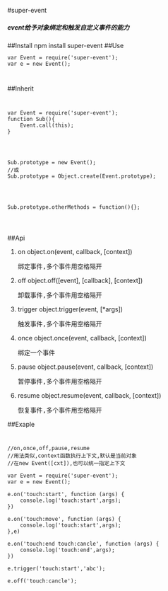 #super-event
 <h5>event给予对象绑定和触发自定义事件的能力</h5>
##Install
npm install super-event
##Use
<code>
<pre>
var Event = require('super-event');
var e = new Event();
</pre>
</code>

##Inherit
<code>
<pre>
var Event = require('super-event');
function Sub(){
    Event.call(this);
}
<br>
<br>
Sub.prototype = new Event();
//或
Sub.prototype = Object.create(Event.prototype);
<br>
<br>
Sub.prototype.otherMethods = function(){};
</pre>
</code>

##Api
1. on  object.on(event, callback, [context])
   <pre>绑定事件,多个事件用空格隔开</pre>
2. off object.off([event], [callback], [context])
    <pre>卸载事件,多个事件用空格隔开</pre>
3. trigger object.trigger(event, [*args])
    <pre>触发事件,多个事件用空格隔开</pre>
4. once object.once(event, callback, [context])
    <pre>绑定一个事件</pre>
5. pause  object.pause(event, callback, [context])
    <pre>暂停事件,多个事件用空格隔开</pre>
6. resume  object.resume(event, callback, [context])
    <pre>恢复事件,多个事件用空格隔开</pre>

##Exaple
<code>
<pre>
//on,once,off,pause,resume
//用法类似,context函数执行上下文,默认是当前对象
//在new Event([cxt]),也可以统一指定上下文

var Event = require('super-event');
var e = new Event();

e.on('touch:start', function (args) {
    console.log('touch:start',args);
})

e.on('touch:move', function (args) {
    console.log('touch:start',args);
},e)

e.on('touch:end touch:cancle', function (args) {
    console.log('touch:end',args);
})

e.trigger('touch:start','abc');

e.off('touch:cancle');

</pre>
</code>